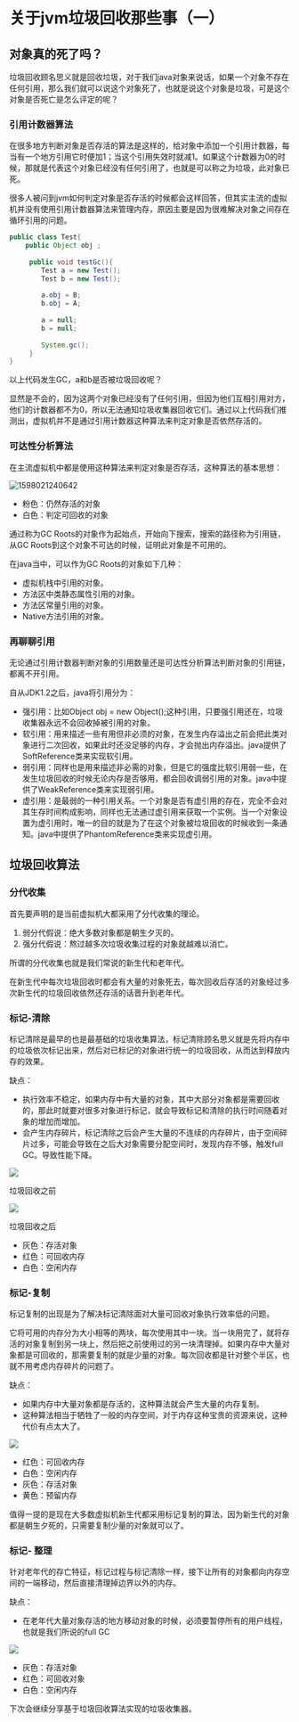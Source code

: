 # 关于jvm垃圾回收那些事（一）



## 对象真的死了吗？

 垃圾回收顾名思义就是回收垃圾，对于我们java对象来说话，如果一个对象不存在任何引用，那么我们就可以说这个对象死了，也就是说这个对象是垃圾，可是这个对象是否死亡是怎么评定的呢？

### 引用计数器算法

 在很多地方判断对象是否存活的算法是这样的，给对象中添加一个引用计数器，每当有一个地方引用它时便加1；当这个引用失效时就减1。如果这个计数器为0的时候，那就是代表这个对象已经没有任何引用了，也就是可以称之为垃圾，此对象已死。

很多人被问到jvm如何判定对象是否存活的时候都会这样回答，但其实主流的虚拟机并没有使用引用计数器算法来管理内存，原因主要是因为很难解决对象之间存在循环引用的问题。

```java
public class Test{
    public Object obj ; 
    
     public void testGc(){
		Test a = new Test();
        Test b = new Test();
        
        a.obj = B;
        b.obj = A;
        
        a = null;
        b = null;
         
        System.gc();
     }
}
```



 以上代码发生GC，a和b是否被垃圾回收呢？

显然是不会的，因为这两个对象已经没有了任何引用，但因为他们互相引用对方，他们的计数器都不为0，所以无法通知垃圾收集器回收它们。通过以上代码我们推测出，虚拟机并不是通过引用计数器这种算法来判定对象是否依然存活的。

### 可达性分析算法

在主流虚拟机中都是使用这种算法来判定对象是否存活，这种算法的基本思想：

![1598021240642](img\可达性分析算法.png)

- 粉色：仍然存活的对象
- 白色：判定可回收的对象

通过称为GC Roots的对象作为起始点，开始向下搜索，搜索的路径称为引用链，从GC Roots到这个对象不可达的时候，证明此对象是不可用的。

在java当中，可以作为GC Roots的对象如下几种：

- 虚拟机栈中引用的对象。
- 方法区中类静态属性引用的对象。
- 方法区常量引用的对象。
- Native方法引用的对象。

###  再聊聊引用

无论通过引用计数器判断对象的引用数量还是可达性分析算法判断对象的引用链，都离不开引用。

自从JDK1.2之后，java将引用分为：

- 强引用：比如Object obj = new Object();这种引用，只要强引用还在，垃圾收集器永远不会回收掉被引用的对象。
- 软引用：用来描述一些有用但非必须的对象，在发生内存溢出之前会把此类对象进行二次回收，如果此时还没足够的内存，才会抛出内存溢出。java提供了SoftReference类来实现软引用。
- 弱引用：同样也是用来描述非必需的对象，但是它的强度比软引用弱一些，在发生垃圾回收的时候无论内存是否够用，都会回收调弱引用的对象。java中提供了WeakReference类来实现弱引用。
- 虚引用：是最弱的一种引用关系。一个对象是否有虚引用的存在，完全不会对其生存时间构成影响，同样也无法通过虚引用来获取一个实例。当一个对象设置为虚引用时，唯一的目的就是为了在这个对象被垃圾回收的时候收到一条通知。java中提供了PhantomReference类来实现虚引用。

##  垃圾回收算法

### 分代收集

首先要声明的是当前虚拟机大都采用了分代收集的理论。

1. 弱分代假说：绝大多数对象都是朝生夕灭的。
2. 强分代假说：熬过越多次垃圾收集过程的对象就越难以消亡。

所谓的分代收集也就是我们常说的新生代和老年代。

在新生代中每次垃圾回收时都会有大量的对象死去，每次回收后存活的对象经过多次新生代的垃圾回收依然还存活的话晋升到老年代。

### 标记-清除

标记清除是最早的也是最基础的垃圾收集算法，标记清除顾名思义就是先将内存中的垃圾依次标记出来，然后对已标记的对象进行统一的垃圾回收，从而达到释放内存的效果。

缺点：

- 执行效率不稳定，如果内存中有大量的对象，其中大部分对象都是需要回收的，那此时就要对很多对象进行标记，就会导致标记和清除的执行时间随着对象的增加而增加。
- 会产生内存碎片，标记清除之后会产生大量的不连续的内存碎片，由于空间碎片过多，可能会导致在之后大对象需要分配空间时，发现内存不够，触发full GC。导致性能下降。

![](img\标记-清除回收前.jpg)

垃圾回收之前

![](img\标记-清除回收后.jpg)

垃圾回收之后

- 灰色：存活对象
- 红色：可回收内存
- 白色：空闲内存

### 标记-复制

标记复制的出现是为了解决标记清除面对大量可回收对象执行效率低的问题。

它将可用的内存分为大小相等的两块，每次使用其中一块。当一块用完了，就将存活的对象复制到另一块上，然后把之前使用过的另一块清理掉。如果内存中大量对象都是可回收的，那需要复制的就是少量的对象。每次回收都是针对整个半区，也就不用考虑内存碎片的问题了。

缺点：

- 如果内存中大量对象都是存活的，这种算法就会产生大量的内存复制。
- 这种算法相当于牺牲了一般的内存空间，对于内存这种宝贵的资源来说，这种代价有点太大了。

![](img\标记复制.jpg)

- 红色：可回收内存
- 白色：空闲内存
- 灰色：存活对象
- 黄色：预留内存

值得一提的是现在大多数虚拟机新生代都采用标记复制的算法，因为新生代的对象都是朝生夕死的，只需要复制少量的对象就可以了。

### 标记- 整理

针对老年代的存亡特征，标记过程与标记清除一样，接下让所有的对象都向内存空间的一端移动，然后直接清理掉边界以外的内存。

缺点：

- 在老年代大量对象存活的地方移动对象的时候，必须要暂停所有的用户线程，也就是我们所说的full GC

![](img\标记整理.jpg)

- 灰色：存活对象
- 红色：可回收对象
- 白色：空闲内存

下次会继续分享基于垃圾回收算法实现的垃圾收集器。
